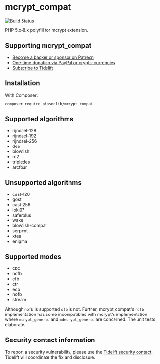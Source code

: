 # mcrypt_compat

[![Build Status](https://travis-ci.org/phpseclib/mcrypt_compat.svg?branch=master)](https://app.travis-ci.com/github/phpseclib/mcrypt_compat)

PHP 5.x-8.x polyfill for mcrypt extension.

## Supporting mcrypt_compat

- [Become a backer or sponsor on Patreon](https://www.patreon.com/phpseclib)
- [One-time donation via PayPal or crypto-currencies](http://sourceforge.net/donate/index.php?group_id=198487)
- [Subscribe to Tidelift](https://tidelift.com/subscription/pkg/packagist-phpseclib-mcrypt-compat?utm_source=packagist-phpseclib-mcrypt-compat&utm_medium=referral&utm_campaign=readme)

## Installation

With [Composer](https://getcomposer.org/):

```
composer require phpseclib/mcrypt_compat
```

## Supported algorithms

- rijndael-128
- rijndael-192
- rijndael-256
- des
- blowfish
- rc2
- tripledes
- arcfour

## Unsupported algorithms

- cast-128
- gost
- cast-256
- loki97
- saferplus
- wake
- blowfish-compat
- serpent
- xtea
- enigma

## Supported modes

- cbc
- ncfb
- cfb
- ctr
- ecb
- nofb
- stream

Although `nofb` is supported `ofb` is not. Further, mcrypt_compat's `ncfb` implementation has some incompatibles with mcrypt's implementation where `mcrypt_generic` and `mdecrypt_generic` are concerned. The unit tests elaborate.

## Security contact information

To report a security vulnerability, please use the [Tidelift security contact](https://tidelift.com/security). Tidelift will coordinate the fix and disclosure.
